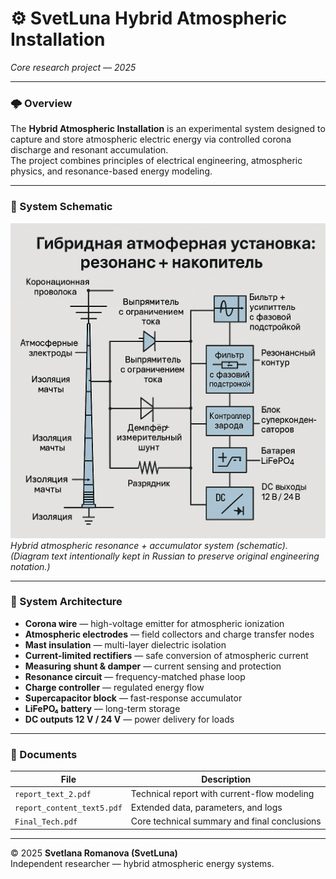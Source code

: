 


# ⚙️ SvetLuna Hybrid Atmospheric Installation  
*Core research project — 2025*  

---

### 🌩️ Overview
The **Hybrid Atmospheric Installation** is an experimental system designed to capture and store atmospheric electric energy via controlled corona discharge and resonant accumulation.  
The project combines principles of electrical engineering, atmospheric physics, and resonance-based energy modeling.

---

### 🧭 System Schematic
![Hybrid Atmospheric Installation](./78cd4ddd-4886-4c52-9949-6272c710aa7a.png)  
*Hybrid atmospheric resonance + accumulator system (schematic).*  
*(Diagram text intentionally kept in Russian to preserve original engineering notation.)*

---

### 🧩 System Architecture
- **Corona wire** — high-voltage emitter for atmospheric ionization  
- **Atmospheric electrodes** — field collectors and charge transfer nodes  
- **Mast insulation** — multi-layer dielectric isolation  
- **Current-limited rectifiers** — safe conversion of atmospheric current  
- **Measuring shunt & damper** — current sensing and protection  
- **Resonance circuit** — frequency-matched phase loop  
- **Charge controller** — regulated energy flow  
- **Supercapacitor block** — fast-response accumulator  
- **LiFePO₄ battery** — long-term storage  
- **DC outputs 12 V / 24 V** — power delivery for loads  

---

### 📘 Documents
| File | Description |
|------|--------------|
| `report_text_2.pdf` | Technical report with current-flow modeling |
| `report_content_text5.pdf` | Extended data, parameters, and logs |
| `Final_Tech.pdf` | Core technical summary and final conclusions |

---

© 2025 **Svetlana Romanova (SvetLuna)**  
Independent researcher — hybrid atmospheric energy systems.
